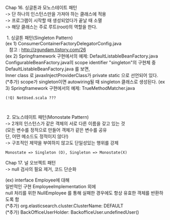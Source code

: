 Chap 16. 싱글톤과 모노스테이트 패턴  
 -> 단 하나의 인스턴스만을 가져야 하는 클래스에 적용  
 -> 프로그램이 시작할 때 생성되었다가 끝날 때 소멸  
 -> 해당 클래스는 주로 루트(root)의 역할을 한다.  
 
  1. 싱글톤 패턴(Singleton Pattern)  
	(ex 1) ConsumerContainerFactoryDelegatorConfig.java  
	    참고 : http://zgundam.tistory.com/26  
	(ex 2) Springframework 구현에서의 예제: DefaultListableBeanFactory.java    
		ConfigurableBeanFactory.java의 scope identifier "singleton"의 구현체 중	DefaultListableBeanFactory.java 를 보면,  
		Inner class 로 javaxInjectProviderClass가 private static 으로 선언되어 있다.  
		(*추가) scope가 singleton이면 autowiring될 때 singleton 클래스로 생성된다.
	(ex 3) Springframework 구현에서의 예제: TrueMethodMatcher.java  
		
	(!Q) NotUsed.scala ??? 

  	    	
  2. 모노스테이트 패턴(Monostate Pattern)  
	-> 2개의 인스턴스가 같은 객체의 서로 다른 이름을 갖고 있는 것  
	  (모든 변수를 정적으로 만들어 객체가 같은 변수를 공유  
	   단, 어떤 메소드도 정적이지 않다!)  
	-> 구조적인 제약을 부여하지 않고도 단일성있는 행위를 강제  

	Monostate => Singleton (O), Singleton => Monostate(X)  

Chap 17. 널 오브젝트 패턴  
 -> null 검사의 필요 제거, 코드 단순화  

 (ex) interface Employee에 대해  
      일반적인 구현 EmployeeImplementation 외에  
      null 처리를 위한 NullEmployee 를 통해 실패한 경우에도 항상 유효한 객체를 반환하도록 함  
 (*추가) org.elasticsearch.cluster.ClusterName: DEFAULT  
 (*추가) BackOfficeUserHolder: BackofficeUser.undefinedUser()  
